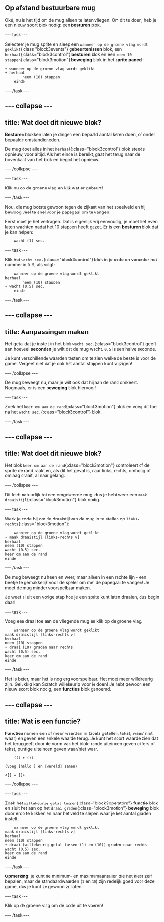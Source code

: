 ## Op afstand bestuurbare mug

Oké, nu is het tijd om de mug alleen te laten vliegen. Om dit te doen, heb je een nieuw soort blok nodig: een **besturen** blok.

--- task ---

Selecteer je mug sprite en sleep een `wanneer op de groene vlag wordt geklikt`{:class "block3events"} **gebeurtenissen** blok, een `herhaal`{:class="block3control"} **besturen** blok en een `neem 10 stappen`{:class="block3motion"} **beweging** blok in het **sprite paneel**:

```blocks3
+ wanneer op de groene vlag wordt geklikt
+ herhaal
        neem (10) stappen
    einde
```

--- /task ---


--- collapse ---
---
title: Wat doet dit nieuwe blok?
---

**Besturen** blokken laten je dingen een bepaald aantal keren doen, of onder bepaalde omstandigheden.

De mug doet alles in het `herhaal`{:class="block3control"} blok steeds opnieuw, voor altijd. Als het einde is bereikt, gaat het terug naar de bovenkant van het blok en begint het opnieuw.

--- /collapse ---

--- task ---

Klik nu op de groene vlag en kijk wat er gebeurt!

--- /task ---

Nou, die mug botste gewoon tegen de zijkant van het speelveld en hij bewoog veel te snel voor je papegaai om te vangen.

Eerst moet je het vertragen. Dat is eigenlijk vrij eenvoudig, je moet het even laten wachten nadat het 10 stappen heeft gezet. Er is een **besturen** blok dat je kan helpen:

```blocks3
    wacht (1) sec.
```

--- task ---

Klik het `wacht sec.`{:class="block3control"} blok in je code en verander het nummer in `0.5`, als volgt:


```blocks3
    wanneer op de groene vlag wordt geklikt
herhaal
        neem (10) stappen
+ wacht (0.5) sec.
    einde
```

--- /task ---

--- collapse ---
---
title: Aanpassingen maken
---

Het getal dat je instelt in het blok `wacht sec.`{:class="block3control"} geeft aan hoeveel **seconden** je wilt dat de mug wacht. `0.5` is een halve seconde.

Je kunt verschillende waarden testen om te zien welke de beste is voor de game. Vergeet niet dat je ook het aantal stappen kunt wijzigen!

--- /collapse ---

De mug beweegt nu, maar je wilt ook dat hij aan de rand omkeert. Nogmaals, er is een **beweging** blok hiervoor!

--- task ---

Zoek het `keer om aan de rand`{:class="block3motion"} blok en voeg dit toe na het `wacht sec.`{:class="block3control"} blok.

--- /task ---

--- collapse ---
---
title: Wat doet dit nieuwe blok?
---

Het blok `keer om aan de rand`{:class="block3motion"} controleert of de sprite de rand raakt en, als dit het geval is, naar links, rechts, omhoog of omlaag draait, al naar gelang.

--- /collapse ---

Dit leidt natuurlijk tot een omgekeerde mug, dus je hebt weer een `maak draaistijl`{:class="block3motion"} blok nodig.

--- task ---

Werk je code bij om de draaistijl van de mug in te stellen op `links-rechts`{:class="block3motion"}:

```blocks3
    wanneer op de groene vlag wordt geklikt
+ maak draaistijl [links-rechts v]
herhaal
neem (10) stappen
wacht (0.5) sec.
keer om aan de rand
einde
```

--- /task ---

De mug beweegt nu heen en weer, maar alleen in een rechte lijn - een beetje te gemakkelijk voor de speler om met de papegaai te vangen! Je moet de mug minder voorspelbaar maken.

Je weet al uit een vorige stap hoe je een sprite kunt laten draaien, dus begin daar!

--- task ---

Voeg een draai toe aan de vliegende mug en klik op de groene vlag.

```blocks3
    wanneer op de groene vlag wordt geklikt
maak draaistijl [links-rechts v]
herhaal
neem (10) stappen
+ draai (10) graden naar rechts
wacht (0.5) sec.
keer om aan de rand
einde
```

--- /task ---

Het is beter, maar het is nog erg voorspelbaar. Het moet meer willekeurig zijn. Gelukkig kan Scratch willekeurig voor je doen! Je hebt gewoon een nieuw soort blok nodig, een **functies** blok genoemd.

--- collapse ---
---
title: Wat is een functie?
---

**Functies** nemen een of meer waarden in (zoals getallen, tekst, waar/ niet waar) en geven een enkele waarde terug. Je kunt het soort waarde zien dat het teruggeeft door de vorm van het blok: ronde uiteinden geven cijfers of tekst, puntige uiteinden geven waar/niet waar.

```blocks3
    (() + ())

(voeg [hallo ] en [wereld] samen)

<[] = []>
```

--- /collapse ---

--- task ---

Zoek het `willekeurig getal tussen`{:class="block3operators"} **functie** blok en sluit het aan op het `draai graden`{:class="block3motion"} **beweging** blok door erop te klikken en naar het veld te slepen waar je het aantal graden instelt.

```blocks3
    wanneer op de groene vlag wordt geklikt
maak draaistijl [links-rechts v]
herhaal
neem (10) stappen
+ draai (willekeurig getal tussen (1) en (10)) graden naar rechts
wacht (0.5) sec.
keer om aan de rand
einde
```

--- /task ---

**Opmerking**: je kunt de minimum- en maximumaantallen die het kiest zelf bepalen, maar de standaardwaarden (`1` en `10`) zijn redelijk goed voor deze game, dus je kunt ze gewoon zo laten.

--- task ---

Klik op de groene vlag om de code uit te voeren!

--- /task ---
